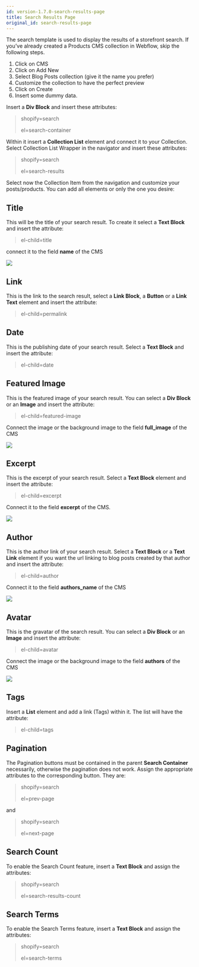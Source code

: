```yaml
---
id: version-1.7.0-search-results-page
title: Search Results Page
original_id: search-results-page
---
```


The search template is used to display the results of a storefront search.
If you’ve already created a Products CMS collection in Webflow, skip the following steps.

1) Click on CMS
2) Click on Add New
3) Select Blog Posts collection (give it the name you prefer)
4) Customize the collection to have the perfect preview
5) Click on Create
6) Insert some dummy data.

Insert a **Div Block** and insert these attributes:

> shopify=search
>
> el=search-container

Within it insert a **Collection List** element and connect it to your Collection.
Select Collection List Wrapper in the navigator and insert these attributes:

> shopify=search
>
> el=search-results

Select now the Collection Item from the navigation and customize your posts/products. You can add all elements or only the one you desire:

## Title
This will be the title of your search result. To create it select a **Text Block** and insert the attribute:

> el-child=title

connect it to the field **name** of the CMS

![](assets/shopify-search.png)

## Link
This is the link to the search result, select a **Link Block**, a **Button** or a **Link Text** element and insert the attribute:

> el-child=permalink

## Date
This is the publishing date of your search result. Select a **Text Block** and insert the attribute:

> el-child=date

## Featured Image
This is the featured image of your search result. You can select a **Div Block** or an **Image** and insert the attribute:

> el-child=featured-image

Connect the image or the background image to the field **full_image** of the CMS

![](assets/shopify-search-1.png)

## Excerpt
This is the excerpt of your search result. Select a **Text Block** element and insert the attribute:

> el-child=excerpt

Connect it to the field **excerpt** of the CMS.

![](assets/shopify-search-2.png)

## Author
This is the author link of your search result. Select a **Text Block** or a **Text Link** element if you want the url linking to blog posts created by that author and insert the attribute:

> el-child=author

Connect it to the field **authors_name** of the CMS 

![](assets/shopify-search-3.png)

## Avatar
This is the gravatar of the search result. You can select a **Div Block** or an **Image** and insert the attribute:

> el-child=avatar

Connect the image or the background image to the field **authors** of the CMS

![](assets/shopify-search-4.png)

## Tags
Insert a **List** element and add a link (Tags) within it. The list will have the attribute:

> el-child=tags

## Pagination
The Pagination buttons must be contained in the parent **Search Container** necessarily, otherwise the pagination does not work.
Assign the appropriate attributes to the corresponding button. They are:

> shopify=search
>
> el=prev-page

and

> shopify=search
>
> el=next-page

## Search Count
To enable the Search Count feature, insert a **Text Block** and assign the attributes:

> shopify=search
>
> el=search-results-count

## Search Terms
To enable the Search Terms feature, insert a **Text Block** and assign the attributes:

> shopify=search
>
> el=search-terms
